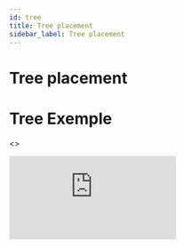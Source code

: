 ```yaml
---
id: tree
title: Tree placement
sidebar_label: Tree placement
---
```

# Tree placement

# Tree Exemple

<>
  <div
    style={{
      boxSizing: 'content-box',
      position: 'relative',
      maxWidth: '2560px',
      aspectRatio: '2560 / 1308',
      paddingBottom: '40px',
      border: '1px solid #e2e8f0',
      borderRadius: '12px',
      boxShadow:
        '0px 0px 1px rgba(45, 55, 72, 0.05), 0px 4px 8px rgba(45, 55, 72, 0.1)',
      overflow: 'hidden',
    }}
  >
    <iframe
      src="https://darktree-insect-phylogenomics.github.io/darktree.github.io/tree/taxonium.html"
      frameborder="0"
      scrolling="no"
      style={{
        top: 0,
        left: 0,
        width: '100%',
        height: '100%',
      }}
    ></iframe>
  </div>
</>
